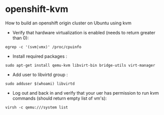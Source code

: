 # openshift-kvm
How to build an openshift origin cluster on Ubuntu using kvm

- Verify that hardware virtualization is enabled (needs to return greater than 0):

```egrep -c '(svm|vmx)' /proc/cpuinfo```
 
- Install required packages :

```sudo apt-get install qemu-kvm libvirt-bin bridge-utils virt-manager```

- Add user to libvirtd group :

```sudo adduser $(whoami) libvirtd```

- Log out and back in and verify that your uer has permission to run kvm commands (should return empty list of vm's):

```virsh -c qemu:///system list```

